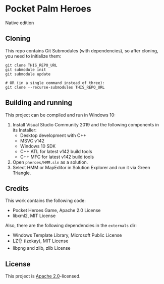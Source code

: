 ﻿# Pocket Palm Heroes

Native edition

## Cloning

This repo contains Git Submodules (with dependencies), so after cloning, you need to initialize them:

```shell script
git clone THIS_REPO_URL
git submodule init
git submodule update

# OR (in a single command instead of three):
git clone --recurse-submodules THIS_REPO_URL
```

## Building and running

This project can be compiled and run in Windows 10:

1. Install Visual Studio Community 2019 and the following components in its Installer:
    * Desktop development with C++
    * MSVC v142
    * Windows 10 SDK
    * C++ ATL for latest v142 build tools
    * C++ MFC for latest v142 build tools
2. Open `pheroes/HMM.sln` as a solution.
3. Select HMM or MapEditor in Solution Explorer and run it via Green Triangle.

## Credits

This work contains the following code:

* Pocket Heroes Game, Apache 2.0 License
* libxml2, MIT License

Also, there are the following dependencies in the `externals` dir:

* Windows Template Library, Microsoft Public License
* LZ👌 (lzokay), MIT License
* libpng and zlib, zlib License

## License

This project is [Apache 2.0](LICENSE)-licensed.
